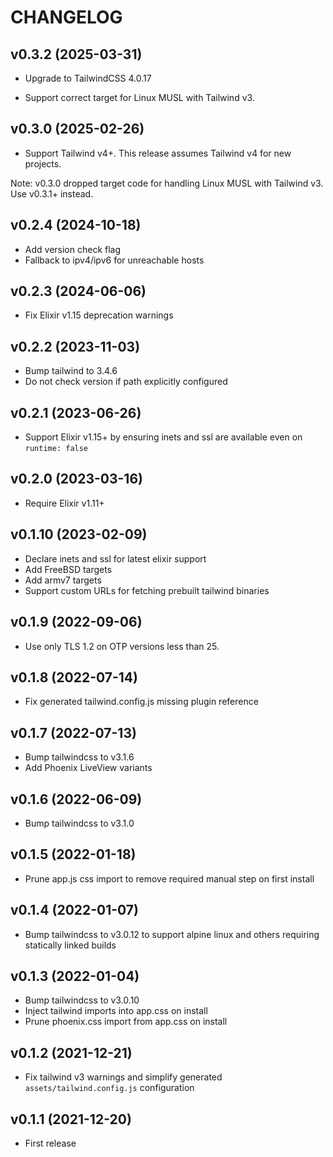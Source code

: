 # CHANGELOG

## v0.3.2 (2025-03-31)

* Upgrade to TailwindCSS 4.0.17

* Support correct target for Linux MUSL with Tailwind v3.

## v0.3.0 (2025-02-26)

* Support Tailwind v4+. This release assumes Tailwind v4 for new projects.

Note: v0.3.0 dropped target code for handling Linux MUSL with Tailwind v3. Use v0.3.1+ instead.

## v0.2.4 (2024-10-18)

* Add version check flag
* Fallback to ipv4/ipv6 for unreachable hosts

## v0.2.3 (2024-06-06)

* Fix Elixir v1.15 deprecation warnings

## v0.2.2 (2023-11-03)

* Bump tailwind to 3.4.6
* Do not check version if path explicitly configured

## v0.2.1 (2023-06-26)

* Support Elixir v1.15+ by ensuring inets and ssl are available even on `runtime: false`

## v0.2.0 (2023-03-16)

* Require Elixir v1.11+

## v0.1.10 (2023-02-09)

* Declare inets and ssl for latest elixir support
* Add FreeBSD targets
* Add armv7 targets
* Support custom URLs for fetching prebuilt tailwind binaries

## v0.1.9 (2022-09-06)

* Use only TLS 1.2 on OTP versions less than 25.

## v0.1.8 (2022-07-14)

* Fix generated tailwind.config.js missing plugin reference

## v0.1.7 (2022-07-13)

* Bump tailwindcss to v3.1.6
* Add Phoenix LiveView variants

## v0.1.6 (2022-06-09)

* Bump tailwindcss to v3.1.0

## v0.1.5 (2022-01-18)

* Prune app.js css import to remove required manual step on first install

## v0.1.4 (2022-01-07)

* Bump tailwindcss to v3.0.12 to support alpine linux and others requiring statically linked builds

## v0.1.3 (2022-01-04)

* Bump tailwindcss to v3.0.10
* Inject tailwind imports into app.css on install
* Prune phoenix.css import from app.css on install

## v0.1.2 (2021-12-21)

* Fix tailwind v3 warnings and simplify generated `assets/tailwind.config.js` configuration

## v0.1.1 (2021-12-20)

* First release
